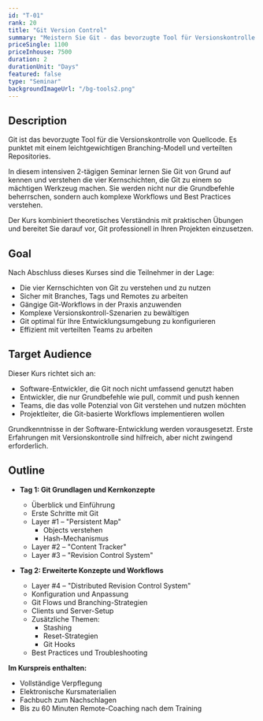 ```yaml
---
id: "T-01"
rank: 20
title: "Git Version Control"
summary: "Meistern Sie Git - das bevorzugte Tool für Versionskontrolle von Quellcode"
priceSingle: 1100
priceInhouse: 7500
duration: 2
durationUnit: "Days"
featured: false
type: "Seminar"
backgroundImageUrl: "/bg-tools2.png"
---
```


## Description

Git ist das bevorzugte Tool für die Versionskontrolle von Quellcode. Es punktet mit einem leichtgewichtigen Branching-Modell und verteilten Repositories.

In diesem intensiven 2-tägigen Seminar lernen Sie Git von Grund auf kennen und verstehen die vier Kernschichten, die Git zu einem so mächtigen Werkzeug machen. Sie werden nicht nur die Grundbefehle beherrschen, sondern auch komplexe Workflows und Best Practices verstehen.

Der Kurs kombiniert theoretisches Verständnis mit praktischen Übungen und bereitet Sie darauf vor, Git professionell in Ihren Projekten einzusetzen.

## Goal

Nach Abschluss dieses Kurses sind die Teilnehmer in der Lage:

- Die vier Kernschichten von Git zu verstehen und zu nutzen
- Sicher mit Branches, Tags und Remotes zu arbeiten
- Gängige Git-Workflows in der Praxis anzuwenden
- Komplexe Versionskontroll-Szenarien zu bewältigen
- Git optimal für Ihre Entwicklungsumgebung zu konfigurieren
- Effizient mit verteilten Teams zu arbeiten

## Target Audience

Dieser Kurs richtet sich an:

- Software-Entwickler, die Git noch nicht umfassend genutzt haben
- Entwickler, die nur Grundbefehle wie pull, commit und push kennen
- Teams, die das volle Potenzial von Git verstehen und nutzen möchten
- Projektleiter, die Git-basierte Workflows implementieren wollen

Grundkenntnisse in der Software-Entwicklung werden vorausgesetzt. Erste Erfahrungen mit Versionskontrolle sind hilfreich, aber nicht zwingend erforderlich.

## Outline

- **Tag 1: Git Grundlagen und Kernkonzepte**
  - Überblick und Einführung
  - Erste Schritte mit Git
  - Layer #1 – "Persistent Map"
    - Objects verstehen
    - Hash-Mechanismus
  - Layer #2 – "Content Tracker"
  - Layer #3 – "Revision Control System"

- **Tag 2: Erweiterte Konzepte und Workflows**
  - Layer #4 – "Distributed Revision Control System"
  - Konfiguration und Anpassung
  - Git Flows und Branching-Strategien
  - Clients und Server-Setup
  - Zusätzliche Themen:
    - Stashing
    - Reset-Strategien
    - Git Hooks
  - Best Practices und Troubleshooting

**Im Kurspreis enthalten:**
- Vollständige Verpflegung
- Elektronische Kursmaterialien
- Fachbuch zum Nachschlagen
- Bis zu 60 Minuten Remote-Coaching nach dem Training